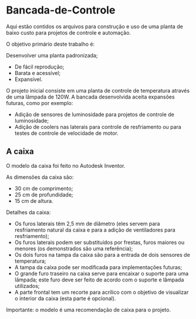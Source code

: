 # Bancada-de-Controle
Aqui estão contidos os arquivos para construção e uso de uma planta de baixo custo para projetos de controle e automação.

O objetivo primário deste trabalho é:

Desenvolver uma planta padronizada;
* De fácil reprodução;
* Barata e acessível;
* Expansível.
  
O projeto inicial consiste em uma planta de controle de temperatura através de uma lâmpada de 120W.
A bancada desenvolvida aceita expansões futuras, como por exemplo:

* Adição de sensores de luminosidade para projetos de controle de luminosidade;
* Adição de coolers nas laterais para controle de resfriamento ou para testes de controle de velocidade de motor.

## A caixa
O modelo da caixa foi feito no Autodesk Inventor.

As dimensões da caixa são:

* 30 cm de comprimento;
* 25 cm de profundidade;
* 15 cm de altura.

Detalhes da caixa:

* Os furos laterais têm 2,5 mm de diâmetro (eles servem para resfriamento natural da caixa e para a adição de ventiladores para resfriamento);
* Os furos laterais podem ser substituídos por frestas, furos maiores ou menores (os demonstrados são uma referência);
* Os dois furos na tampa da caixa são para a entrada de dois sensores de temperatura;
* A tampa da caixa pode ser modificada para implementações futuras;
* O grande furo traseiro na caixa serve para encaixar o suporte para uma lâmpada; este furo deve ser feito de acordo com o suporte e lâmpada utilizados;
* A parte frontal tem um recorte para acrílico com o objetivo de visualizar o interior da caixa (esta parte é opcional).

Importante: o modelo é uma recomendação de caixa para o projeto.
